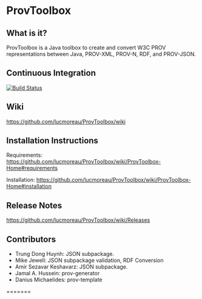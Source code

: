 ProvToolbox
===========

What is it?
-----------

ProvToolbox is a Java toolbox to create and convert W3C PROV representations between Java, PROV-XML, PROV-N, RDF, and PROV-JSON. 

Continuous Integration
----------------------

[![Build Status](https://travis-ci.org/lucmoreau/ProvToolbox.svg)](https://travis-ci.org/lucmoreau/ProvToolbox)




Wiki
----

https://github.com/lucmoreau/ProvToolbox/wiki

Installation Instructions
-------------------------

Requirements: https://github.com/lucmoreau/ProvToolbox/wiki/ProvToolbox-Home#requirements

Installation: https://github.com/lucmoreau/ProvToolbox/wiki/ProvToolbox-Home#installation

Release Notes
-------------

https://github.com/lucmoreau/ProvToolbox/wiki/Releases


Contributors
------------

 * Trung Dong Huynh: JSON subpackage.
 * Mike Jewell: JSON subpackage validation, RDF Conversion
 * Amir Sezavar Keshavarz: JSON subpackage.
 * Jamal A. Hussein: prov-generator
 * Danius Michaelides: prov-template 
 
=======


